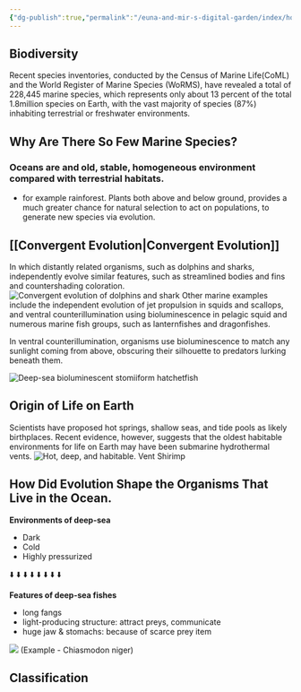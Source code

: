 ```yaml
---
{"dg-publish":true,"permalink":"/euna-and-mir-s-digital-garden/index/how-life-evolved-in-the-ocean/"}
---
```



## Biodiversity 
Recent species inventories, conducted by the Census of Marine Life(CoML) and the World Register of Marine Species (WoRMS), have revealed a total of 228,445 marine species, which represents only about 13 percent of the total 1.8million species on Earth, with the vast majority of species (87%) inhabiting terrestrial or freshwater environments. 

## Why Are There So Few Marine Species?
### Oceans are and old, stable, homogeneous environment compared with terrestrial habitats.
- for example rainforest. Plants both above and below ground, provides a much greater chance for natural selection to act on populations, to generate new species via evolution. 
## [[Convergent Evolution\|Convergent Evolution]]
In which distantly related organisms, such as dolphins and sharks, independently evolve similar features, such as streamlined bodies and fins and countershading coloration. 
![Convergent evolution of dolphins and shark](https://d3c33hcgiwev3.cloudfront.net/imageAssetProxy.v1/nkYGAFGzSMmGBgBRs_jJeA_45a2d120ea864b39938a264b815a3506_W1_E1_Figure4_thumb.jpg?expiry=1744329600000&hmac=7unByNBW_cqDic04gMLEP3TjeYDuH2SpzLEwF2SwwCc)
Other marine examples include the independent evolution of jet propulsion in squids and scallops, and ventral counterillumination using bioluminescence in pelagic squid and numerous marine fish groups, such as lanternfishes and dragonfishes.

In ventral counterillumination, organisms use bioluminescence to match any sunlight coming from above, obscuring their silhouette to predators lurking beneath them. 

![Deep-sea bioluminescent stomiiform hatchetfish](https://d3c33hcgiwev3.cloudfront.net/imageAssetProxy.v1/lbO_Vb_sQ8Kzv1W_7OPCuQ_8a8d8d0a5cf642828e40525d5cee5e3f_W1_E1_Figure5_thumb.jpg?expiry=1744329600000&hmac=sCvhhgADWhjv-_xebp7eTJhwmCJhkidRRBkB4iqAL9E)

## Origin of Life on Earth
Scientists have proposed hot springs, shallow seas, and tide pools as likely birthplaces.
Recent evidence, however, suggests that the oldest habitable environments for life on Earth may have been submarine hydrothermal vents.
![Hot, deep, and habitable. *Vent Shirimp*](https://d3c33hcgiwev3.cloudfront.net/imageAssetProxy.v1/G3sILJL1Q2W7CCyS9TNlyw_a30e35820fb74b64b5be7a28d2ef69b1_W1_E1_Figure6_thumb.jpg?expiry=1744329600000&hmac=CuDLWY7lH6Q8Y4_3I3Ue7vwoAh-bYHPmteecdB51A1s)

## How Did Evolution Shape the Organisms That Live in the Ocean. 
**Environments of deep-sea**
- Dark
- Cold
- Highly pressurized

 ⬇️ ⬇️ ⬇️ ⬇️ ⬇️ ⬇️ ⬇️ ⬇️

**Features of deep-sea fishes**
- long fangs
- light-producing structure: attract preys, communicate
- huge jaw & stomachs: because of scarce prey item

![](https://d3c33hcgiwev3.cloudfront.net/imageAssetProxy.v1/-Gzrov8mSmas66L_Jjpm8A_de22d9b5cc8347a7bc7b5241e701d185_W1_E1_Figure8_thumb.jpg?expiry=1744329600000&hmac=ssQiCgGUzXmSwNQRx0DqLsnEkfDnKz7JXazD_ptFPxA)
(Example - Chiasmodon niger)

## Classification
